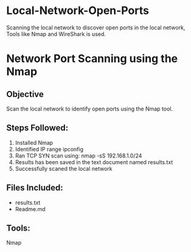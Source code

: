 # Local-Network-Open-Ports
Scanning the local network to discover open ports in the local network, Tools like Nmap and WireShark is used.

# Network Port Scanning using the Nmap

## Objective
Scan the  local network to identify open ports using the Nmap tool.

## Steps Followed:
1. Installed Nmap
2. Identified IP range
 ipconfig
3. Ran TCP SYN scan using:
   nmap -sS 192.168.1.0/24
4. Results has been saved in the text document named results.txt
5. Successfully scaned the local network

## Files Included:
- results.txt
- Readme.md

## Tools:
Nmap
